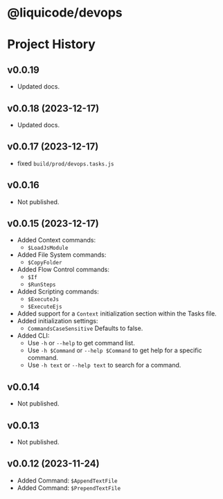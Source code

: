 # @liquicode/devops


# Project History


v0.0.19
---------------------------------------------------------------------

- Updated docs.


v0.0.18 (2023-12-17)
---------------------------------------------------------------------

- Updated docs.


v0.0.17 (2023-12-17)
---------------------------------------------------------------------

- fixed `build/prod/devops.tasks.js`


v0.0.16
---------------------------------------------------------------------

- Not published.


v0.0.15 (2023-12-17)
---------------------------------------------------------------------

- Added Context commands:
	- `$LoadJsModule`
- Added File System commands:
	- `$CopyFolder`
- Added Flow Control commands:
	- `$If`
	- `$RunSteps`
- Added Scripting commands:
	- `$ExecuteJs`
	- `$ExecuteEjs`
- Added support for a `Context` initialization section within the Tasks file.
- Added initialization settings:
	- `CommandsCaseSensitive` Defaults to false.
- Added CLI:
	- Use `-h` or `--help` to get command list.
	- Use `-h $Command` or `--help $Command` to get help for a specific command.
	- Use `-h text` or `--help text` to search for a command.


v0.0.14
---------------------------------------------------------------------

- Not published.


v0.0.13
---------------------------------------------------------------------

- Not published.


v0.0.12 (2023-11-24)
---------------------------------------------------------------------

- Added Command: `$AppendTextFile`
- Added Command: `$PrependTextFile`

